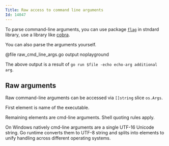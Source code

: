 ```yaml
---
Title: Raw access to command line arguments
Id: 14047
---
```

To parse command-line arguments, you can use package [`flag`](https://golang.org/pkg/flag/) in stndard library, use a library like [cobra](a-14046).

You can also parse the arguments yourself.

@file raw_cmd_line_args.go output noplayground

The above output is a result of `go run $file -echo echo-arg additional arg`.

## Raw arguments

Raw command-line arguments can be accessed via `[]string` slice `os.Args`.

First element is name of the executable.

Remaining elements are cmd-line arguments. Shell quoting rules apply.

On Windows natively cmd-line arguments are a single UTF-16 Unicode string. Go runtime converts them to UTF-8 string and splits into elements to unify handling across different operating systems.
